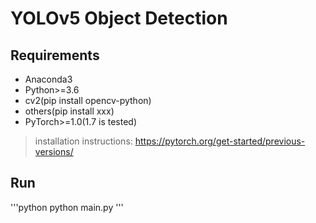 # YOLOv5 Object Detection

## Requirements 
- Anaconda3
- Python>=3.6
- cv2(pip install opencv-python)
- others(pip install xxx)
- PyTorch>=1.0(1.7 is tested)
> installation instructions: https://pytorch.org/get-started/previous-versions/

## Run
'''python
python main.py
'''